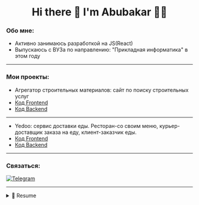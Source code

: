<h1 align='center'>
  Hi there 👋 I'm Abubakar 👨‍💻
</h1>

### Обо мне:
- Активно занимаюсь разработкой на JS(React)
- Выпускаюсь с ВУЗа по направлению: "Прикладная информатика" в этом году
____
### Мои проекты:
- Агрегатор строительных материалов: сайт по поиску строительных услуг
- [Код Frontend](https://github.com/AbuYas7/aggregator-front)
- [Код Backend](https://github.com/AbuYas7/aggregator-backend)
 -------------------------------------------------------
- Yedoo: сервис доставки еды. Ресторан-со своим меню, курьер-доставщик заказа на еду, клиент-заказчик еды.
- [Код Frontend](https://github.com/AbuYas7/yedoo-frontend-1)
- [Код Backend](https://github.com/AbuYas7/yedoo-backend)
----------------------------------------------------------

### Связаться:

[![Telegram](https://img.shields.io/badge/Telegram-111111?style=for-the-badge&logo=telegram)](https://t.me/gaitukaev_yas)
____

<details>
  <summary>📃 Resume</summary>


### Мой стек:

<p>
  
  <img alt="JavaScript" src="https://img.shields.io/badge/-JavaScript-red?style=for-the-badge&logo=JavaScript&logoColor=white"/>   
  <img alt="React" src="https://img.shields.io/badge/-React-45b8d8?style=for-the-badge&logo=react&logoColor=white" />    
  <img alt="Redux" src="https://img.shields.io/badge/-Redux-430098?style=for-the-badge&logo=redux&logoColor=white" />   
  <img alt="WebPack" src="https://img.shields.io/badge/webpack-111111?style=for-the-badge&logo=Webpack" />   
  <img alt="Express" src="https://img.shields.io/badge/-Express-pink?style=for-the-badge&logo=Express&logoColor=black" />
  <img alt="Nodejs" src="https://img.shields.io/badge/-Nodejs-43853d?style=for-the-badge&logo=Node.js&logoColor=white" />
  <img alt="MongoDB" src="https://img.shields.io/badge/-mongo_DB-white?style=for-the-badge&logo=mongoDB&logoColor=43853d" /> 
  
  
</p>

